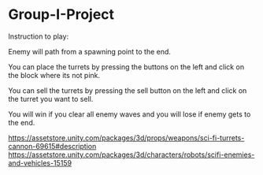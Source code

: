 # Group-I-Project
Instruction to play:

Enemy will path from a spawning point to the end.

You can place the turrets by pressing the buttons on the left and click on the block where its not pink.

You can sell the turrets by pressing the sell button on the left and click on the turret you want to sell.

You will win if you clear all enemy waves and you will lose if enemy gets to the end.


https://assetstore.unity.com/packages/3d/props/weapons/sci-fi-turrets-cannon-69615#description
https://assetstore.unity.com/packages/3d/characters/robots/scifi-enemies-and-vehicles-15159
